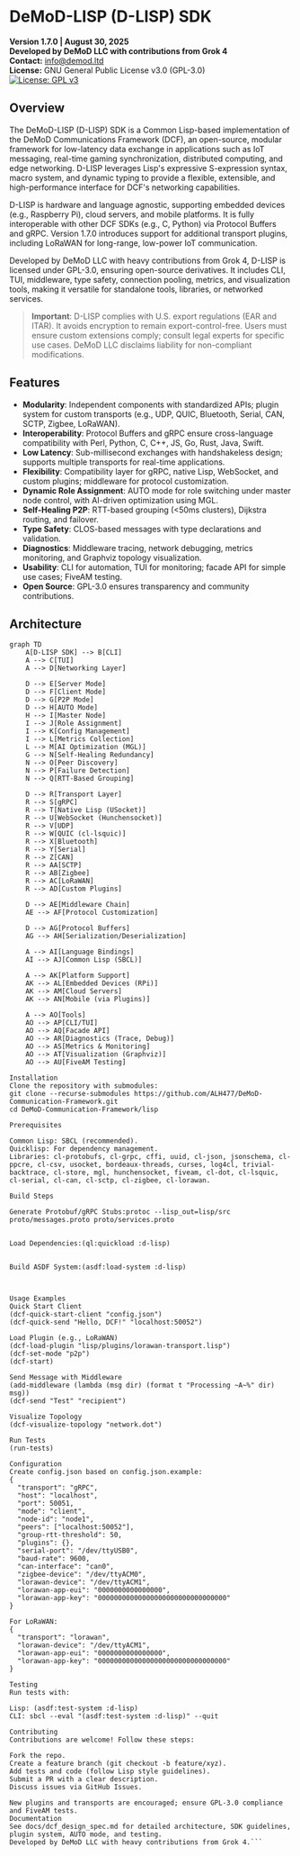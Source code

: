 # DeMoD-LISP (D-LISP) SDK

**Version 1.7.0 | August 30, 2025**  
**Developed by DeMoD LLC with contributions from Grok 4**  
**Contact:** info@demod.ltd  
**License:** GNU General Public License v3.0 (GPL-3.0)  
[![License: GPL v3](https://img.shields.io/badge/License-GPLv3-blue.svg)](https://www.gnu.org/licenses/gpl-3.0)  

## Overview
The DeMoD-LISP (D-LISP) SDK is a Common Lisp-based implementation of the DeMoD Communications Framework (DCF), an open-source, modular framework for low-latency data exchange in applications such as IoT messaging, real-time gaming synchronization, distributed computing, and edge networking. D-LISP leverages Lisp's expressive S-expression syntax, macro system, and dynamic typing to provide a flexible, extensible, and high-performance interface for DCF's networking capabilities.

D-LISP is hardware and language agnostic, supporting embedded devices (e.g., Raspberry Pi), cloud servers, and mobile platforms. It is fully interoperable with other DCF SDKs (e.g., C, Python) via Protocol Buffers and gRPC. Version 1.7.0 introduces support for additional transport plugins, including LoRaWAN for long-range, low-power IoT communication.

Developed by DeMoD LLC with heavy contributions from Grok 4, D-LISP is licensed under GPL-3.0, ensuring open-source derivatives. It includes CLI, TUI, middleware, type safety, connection pooling, metrics, and visualization tools, making it versatile for standalone tools, libraries, or networked services.

> **Important**: D-LISP complies with U.S. export regulations (EAR and ITAR). It avoids encryption to remain export-control-free. Users must ensure custom extensions comply; consult legal experts for specific use cases. DeMoD LLC disclaims liability for non-compliant modifications.

## Features
- **Modularity**: Independent components with standardized APIs; plugin system for custom transports (e.g., UDP, QUIC, Bluetooth, Serial, CAN, SCTP, Zigbee, LoRaWAN).
- **Interoperability**: Protocol Buffers and gRPC ensure cross-language compatibility with Perl, Python, C, C++, JS, Go, Rust, Java, Swift.
- **Low Latency**: Sub-millisecond exchanges with handshakeless design; supports multiple transports for real-time applications.
- **Flexibility**: Compatibility layer for gRPC, native Lisp, WebSocket, and custom plugins; middleware for protocol customization.
- **Dynamic Role Assignment**: AUTO mode for role switching under master node control, with AI-driven optimization using MGL.
- **Self-Healing P2P**: RTT-based grouping (<50ms clusters), Dijkstra routing, and failover.
- **Type Safety**: CLOS-based messages with type declarations and validation.
- **Diagnostics**: Middleware tracing, network debugging, metrics monitoring, and Graphviz topology visualization.
- **Usability**: CLI for automation, TUI for monitoring; facade API for simple use cases; FiveAM testing.
- **Open Source**: GPL-3.0 ensures transparency and community contributions.

## Architecture
```mermaid
graph TD
    A[D-LISP SDK] --> B[CLI]
    A --> C[TUI]
    A --> D[Networking Layer]
    
    D --> E[Server Mode]
    D --> F[Client Mode]
    D --> G[P2P Mode]
    D --> H[AUTO Mode]
    H --> I[Master Node]
    I --> J[Role Assignment]
    I --> K[Config Management]
    I --> L[Metrics Collection]
    L --> M[AI Optimization (MGL)]
    G --> N[Self-Healing Redundancy]
    N --> O[Peer Discovery]
    N --> P[Failure Detection]
    N --> Q[RTT-Based Grouping]
    
    D --> R[Transport Layer]
    R --> S[gRPC]
    R --> T[Native Lisp (USocket)]
    R --> U[WebSocket (Hunchensocket)]
    R --> V[UDP]
    R --> W[QUIC (cl-lsquic)]
    R --> X[Bluetooth]
    R --> Y[Serial]
    R --> Z[CAN]
    R --> AA[SCTP]
    R --> AB[Zigbee]
    R --> AC[LoRaWAN]
    R --> AD[Custom Plugins]
    
    D --> AE[Middleware Chain]
    AE --> AF[Protocol Customization]
    
    D --> AG[Protocol Buffers]
    AG --> AH[Serialization/Deserialization]
    
    A --> AI[Language Bindings]
    AI --> AJ[Common Lisp (SBCL)]
    
    A --> AK[Platform Support]
    AK --> AL[Embedded Devices (RPi)]
    AK --> AM[Cloud Servers]
    AK --> AN[Mobile (via Plugins)]
    
    A --> AO[Tools]
    AO --> AP[CLI/TUI]
    AO --> AQ[Facade API]
    AO --> AR[Diagnostics (Trace, Debug)]
    AO --> AS[Metrics & Monitoring]
    AO --> AT[Visualization (Graphviz)]
    AO --> AU[FiveAM Testing]

Installation
Clone the repository with submodules:
git clone --recurse-submodules https://github.com/ALH477/DeMoD-Communication-Framework.git
cd DeMoD-Communication-Framework/lisp

Prerequisites

Common Lisp: SBCL (recommended).
Quicklisp: For dependency management.
Libraries: cl-protobufs, cl-grpc, cffi, uuid, cl-json, jsonschema, cl-ppcre, cl-csv, usocket, bordeaux-threads, curses, log4cl, trivial-backtrace, cl-store, mgl, hunchensocket, fiveam, cl-dot, cl-lsquic, cl-serial, cl-can, cl-sctp, cl-zigbee, cl-lorawan.

Build Steps

Generate Protobuf/gRPC Stubs:protoc --lisp_out=lisp/src proto/messages.proto proto/services.proto


Load Dependencies:(ql:quickload :d-lisp)


Build ASDF System:(asdf:load-system :d-lisp)



Usage Examples
Quick Start Client
(dcf-quick-start-client "config.json")
(dcf-quick-send "Hello, DCF!" "localhost:50052")

Load Plugin (e.g., LoRaWAN)
(dcf-load-plugin "lisp/plugins/lorawan-transport.lisp")
(dcf-set-mode "p2p")
(dcf-start)

Send Message with Middleware
(add-middleware (lambda (msg dir) (format t "Processing ~A~%" dir) msg))
(dcf-send "Test" "recipient")

Visualize Topology
(dcf-visualize-topology "network.dot")

Run Tests
(run-tests)

Configuration
Create config.json based on config.json.example:
{
  "transport": "gRPC",
  "host": "localhost",
  "port": 50051,
  "mode": "client",
  "node-id": "node1",
  "peers": ["localhost:50052"],
  "group-rtt-threshold": 50,
  "plugins": {},
  "serial-port": "/dev/ttyUSB0",
  "baud-rate": 9600,
  "can-interface": "can0",
  "zigbee-device": "/dev/ttyACM0",
  "lorawan-device": "/dev/ttyACM1",
  "lorawan-app-eui": "0000000000000000",
  "lorawan-app-key": "00000000000000000000000000000000"
}

For LoRaWAN:
{
  "transport": "lorawan",
  "lorawan-device": "/dev/ttyACM1",
  "lorawan-app-eui": "0000000000000000",
  "lorawan-app-key": "00000000000000000000000000000000"
}

Testing
Run tests with:

Lisp: (asdf:test-system :d-lisp)
CLI: sbcl --eval "(asdf:test-system :d-lisp)" --quit

Contributing
Contributions are welcome! Follow these steps:

Fork the repo.
Create a feature branch (git checkout -b feature/xyz).
Add tests and code (follow Lisp style guidelines).
Submit a PR with a clear description.
Discuss issues via GitHub Issues.

New plugins and transports are encouraged; ensure GPL-3.0 compliance and FiveAM tests.
Documentation
See docs/dcf_design_spec.md for detailed architecture, SDK guidelines, plugin system, AUTO mode, and testing.
Developed by DeMoD LLC with heavy contributions from Grok 4.```
